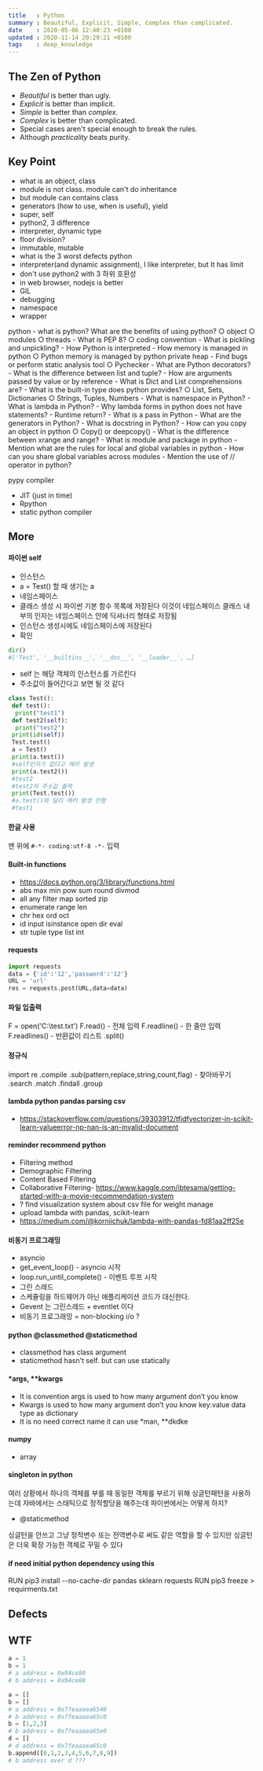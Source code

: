 ```yaml
---
title   : Python
summary : Beautiful, Explicit, Simple, Complex than complicated.
date    : 2020-05-06 12:40:23 +0100
updated : 2020-11-14 20:29:21 +0100
tags    : deep_knowledge
---
```


## The Zen of Python
- *Beautiful* is better than ugly.
- *Explicit* is better than implicit.
- *Simple* is better than _complex_.
- *Complex* is better than complicated.
- Special cases aren't special enough to break the rules.
- Although *practicality* beats purity.

## Key Point
- what is an object, class
 - module is not class. module can't do inheritance
 - but module can contains class
- generators (how to use, when is useful), yield
- super, self
- python2, 3 difference
- interpreter, dynamic type
- floor division?
- immutable, mutable
- what is the 3 worst defects python
 - interpreter(and dynamic assignment), I like interpreter, but It has limit
 - don't use python2 with 3 하위 호환성
 - in web browser, nodejs is better
- GIL
- debugging
- namespace
- wrapper

python
	- what is python? What are the benefits of using python?
		○ object
		○ modules
		○ threads
	- What is PEP 8?
		○ coding convention
	- What is pickling and unpickling?
	- How Python is interpreted
	- How memory is managed in python
		○ Python memory is managed by python private heap
	- Find bugs or perform static analysis tool
		○ Pychecker
	- What are Python decorators?
	- What is the difference between list and tuple?
	- How are arguments passed by value or by reference
	- What is Dict and List comprehensions are?
	- What is the built-in type does python provides?
		○ List, Sets, Dictionaries
		○ Strings, Tuples, Numbers
	- What is namespace in Python?
	- What is lambda in Python?
	- Why lambda forms in python does not have statements?
	- Runtime return?
	- What is a pass in Python
	- What are the generators in Python?
	- What is docstring in Python?
	- How can you copy an object in python
		○ Copy() or deepcopy()
	- What is the difference between xrange and range?
	- What is module and package in python
	- Mention what are the rules for local and global variables in python
	- How can you share global variables across modules
	- Mention the use of // operator in python?

pypy compiler
- JIT (just in time)
- Rpython
 - static python compiler

## More
#### 파이썬 self
- 인스턴스
 - a = Test()
 할 때 생기는 a
- 네임스페이스
 - 클래스 생성 시 파이썬 기본 함수 목록에 저장된다
 이것이 네임스페이스
 클래스 내부의 인자는 네임스페이스 안에 딕셔너리 형태로 저장됨
 - 인스턴스 생성시에도 네임스페이스에 저장된다
 - 확인
```py
dir()
#['Test', '__builtins__', '__doc__', '__loader__', …]
```

- self 는 해당 객체의 인스턴스를 가르킨다
- 주소값이 들어간다고 보면 될 것 같다
```py
class Test():
 def test():
  print("test1")
 def test2(self):
  print("test2")
 print(id(self))
 Test.test()
 a = Test()
 print(a.test())
 #self인자가 없다고 에러 발생
 print(a.test2())
 #test2
 #test2의 주소값 출력
 print(Test.test())
 #a.test()와 달리 에러 발생 안함
 #test1
```

#### 한글 사용
맨 위에 `#-*- coding:utf-8 -*-` 입력

#### Built-in functions
- https://docs.python.org/3/library/functions.html
- abs max min pow sum round divmod
- all any filter map sorted zip
- enumerate range len
- chr hex ord oct
- id input isinstance open dir eval
- str tuple type list int
#### requests

```py
import requests
data = {'id':'12','password':'12'}
URL = 'url'
res = requests.post(URL,data=data)
```

#### 파일 입출력
F = open('C:\test.txt')
F.read() - 전체 입력
F.readline() - 한 줄만 입력
F.readlines() - 반환값이 리스트
.split()

#### 정규식
import re
.compile
.sub(pattern,replace,string,count,flag) - 찾아바꾸기
.search
.match
.findall
.group

#### lambda python pandas parsing csv
- https://stackoverflow.com/questions/39303912/tfidfvectorizer-in-scikit-learn-valueerror-np-nan-is-an-invalid-document

#### reminder recommend python
- Filtering method
 - Demographic Filtering
 - Content Based Filtering
 - Collaborative Filtering- https://www.kaggle.com/ibtesama/getting-started-with-a-movie-recommendation-system
- ? find visualization system about csv file for weight manage
- upload lambda with pandas, scikit-learn
 - https://medium.com/@korniichuk/lambda-with-pandas-fd81aa2ff25e

#### 비동기 프로그래밍
- asyncio
 - get_event_loop() - asyncio 시작
 - loop.run_until_complete() - 이벤트 루프 시작
- 그린 스레드
- 스케쥴링을 하드웨어가 아닌 애플리케이션 코드가 대신한다.
- Gevent 는 그린스레드 + eventlet 이다
- 비동기 프로그래밍 = non-blocking i/o ?


#### python @classmethod @staticmethod
- classmethod has class argument
- staticmethod hasn't self. but can use statically

#### *args, **kwargs
- It is convention args is used to how many argument don’t you know
- Kwargs is used to how many argument don’t you know key:value data type as dictionary
- It is no need correct name it can use *man, **dkdke

#### numpy
- array

#### singleton in python
여러 상황에서 하나의 객체를 부를 때 동일한 객체를 부르기 위해 싱글턴패턴을 사용하는데 자바에서는 스태틱으로 정적할당을 해주는데 파이썬에서는 어떻게 하지?
- @staticmethod

싱글턴을 안쓰고 그냥 정적변수 또는 전역변수로 써도 같은 역할을 할 수 있지만 싱글턴은 더욱 확장 가능한 객체로 꾸밀 수 있다

#### if need initial python dependency using this
RUN pip3 install --no-cache-dir pandas sklearn requests
RUN pip3 freeze > requirments.txt

## Defects

## WTF
```py
a = 1
b = 1
# a address = 0x94ce80
# b address = 0x94ce80
```

```py
a = []
b = []
# a address = 0x7feaaaea6540
# b address = 0x7feaaaea65c0
b = [1,2,3]
# b address = 0x7feaaaea65e0
d = []
# d address = 0x7feaaaea65c0
b.append([0,1,2,3,4,5,6,7,8,9])
# b address over d ???
```
